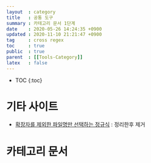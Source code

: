 ```yaml
---
layout  : category
title   : 공통 도구 
summary : 카테고리 문서 1단계 
date    : 2020-05-26 14:24:35 +0900
updated : 2020-11-10 21:21:47 +0900
tag     : cross regex 
toc     : true
public  : true
parent  : [[Tools-Category]] 
latex   : false
---
```

* TOC
{:toc}

# 기타 사이트

* [확장자를 제외한 파일명만 선택하는 정규식](https://dopus.tistory.com/94) : 정리한후 제거

# 카테고리 문서 
